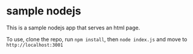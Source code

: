# sample nodejs 

This is a sample nodejs app that serves an html page.

To use, clone the repo, run `npm install`, then `node index.js` and move to `http://localhost:3001`